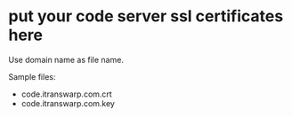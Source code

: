 # put your code server ssl certificates here

Use domain name as file name.

Sample files:

- code.itranswarp.com.crt
- code.itranswarp.com.key
